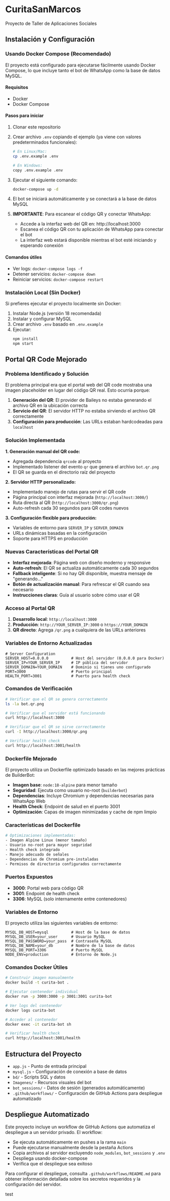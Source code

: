 # CuritaSanMarcos
Proyecto de Taller de Aplicaciones Sociales

## Instalación y Configuración

### Usando Docker Compose (Recomendado)

El proyecto está configurado para ejecutarse fácilmente usando Docker Compose, lo que incluye tanto el bot de WhatsApp como la base de datos MySQL.

#### Requisitos
- Docker
- Docker Compose

#### Pasos para iniciar
1. Clonar este repositorio
2. Crear archivo `.env` copiando el ejemplo (ya viene con valores predeterminados funcionales):

   ```bash
   # En Linux/Mac:
   cp .env.example .env
   
   # En Windows:
   copy .env.example .env
   ```

3. Ejecutar el siguiente comando:

   ```bash
   docker-compose up -d
   ```

4. El bot se iniciará automáticamente y se conectará a la base de datos MySQL

5. **IMPORTANTE**: Para escanear el código QR y conectar WhatsApp:
   - Accede a la interfaz web del QR en: http://localhost:3000
   - Escanea el código QR con tu aplicación de WhatsApp para conectar el bot
   - La interfaz web estará disponible mientras el bot esté iniciando y esperando conexión

#### Comandos útiles
- Ver logs: `docker-compose logs -f`
- Detener servicios: `docker-compose down`
- Reiniciar servicios: `docker-compose restart`

### Instalación Local (Sin Docker)

Si prefieres ejecutar el proyecto localmente sin Docker:

1. Instalar Node.js (versión 18 recomendada)
2. Instalar y configurar MySQL
3. Crear archivo `.env` basado en `.env.example`
4. Ejecutar:
   ```bash
   npm install
   npm start
   ```

## Portal QR Code Mejorado

### Problema Identificado y Solución

El problema principal era que el portal web del QR code mostraba una imagen placeholder en lugar del código QR real. Esto ocurría porque:

1. **Generación del QR**: El provider de Baileys no estaba generando el archivo QR en la ubicación correcta
2. **Servicio del QR**: El servidor HTTP no estaba sirviendo el archivo QR correctamente
3. **Configuración para producción**: Las URLs estaban hardcodeadas para `localhost`

### Solución Implementada

**1. Generación manual del QR code:**
- Agregada dependencia `qrcode` al proyecto
- Implementado listener del evento `qr` que genera el archivo `bot.qr.png`
- El QR se guarda en el directorio raíz del proyecto

**2. Servidor HTTP personalizado:**
- Implementado manejo de rutas para servir el QR code
- Página principal con interfaz mejorada (`http://localhost:3000/`)
- Ruta directa al QR (`http://localhost:3000/qr.png`)
- Auto-refresh cada 30 segundos para QR codes nuevos

**3. Configuración flexible para producción:**
- Variables de entorno para `SERVER_IP` y `SERVER_DOMAIN`
- URLs dinámicas basadas en la configuración
- Soporte para HTTPS en producción

### Nuevas Características del Portal QR

- **Interfaz mejorada**: Página web con diseño moderno y responsive
- **Auto-refresh**: El QR se actualiza automáticamente cada 30 segundos
- **Fallback inteligente**: Si no hay QR disponible, muestra mensaje de "generando..."
- **Botón de actualización manual**: Para refrescar el QR cuando sea necesario
- **Instrucciones claras**: Guía al usuario sobre cómo usar el QR

### Acceso al Portal QR

1. **Desarrollo local**: `http://localhost:3000`
2. **Producción**: `http://YOUR_SERVER_IP:3000` o `https://YOUR_DOMAIN`
3. **QR directo**: Agrega `/qr.png` a cualquiera de las URLs anteriores

### Variables de Entorno Actualizadas

```env
# Server Configuration
SERVER_HOST=0.0.0.0          # Host del servidor (0.0.0.0 para Docker)
SERVER_IP=YOUR_SERVER_IP     # IP pública del servidor
SERVER_DOMAIN=YOUR_DOMAIN    # Dominio si tienes uno configurado
PORT=3000                    # Puerto principal
HEALTH_PORT=3001             # Puerto para health check
```

### Comandos de Verificación

```bash
# Verificar que el QR se genera correctamente
ls -la bot.qr.png

# Verificar que el servidor está funcionando
curl http://localhost:3000

# Verificar que el QR se sirve correctamente
curl -I http://localhost:3000/qr.png

# Verificar health check
curl http://localhost:3001/health
```

### Dockerfile Mejorado

El proyecto utiliza un Dockerfile optimizado basado en las mejores prácticas de BuilderBot:

- **Imagen base**: `node:18-alpine` para menor tamaño
- **Seguridad**: Ejecuta como usuario no-root (`builderbot`)
- **Dependencias**: Incluye Chromium y dependencias necesarias para WhatsApp Web
- **Health Check**: Endpoint de salud en el puerto 3001
- **Optimización**: Capas de imagen minimizadas y cache de npm limpio

### Características del Dockerfile

```dockerfile
# Optimizaciones implementadas:
- Imagen Alpine Linux (menor tamaño)
- Usuario no-root para mayor seguridad
- Health check integrado
- Manejo adecuado de señales
- Dependencias de Chromium pre-instaladas
- Permisos de directorio configurados correctamente
```

### Puertos Expuestos

- **3000**: Portal web para código QR
- **3001**: Endpoint de health check
- **3306**: MySQL (solo internamente entre contenedores)

### Variables de Entorno

El proyecto utiliza las siguientes variables de entorno:

```env
MYSQL_DB_HOST=mysql          # Host de la base de datos
MYSQL_DB_USER=your_user      # Usuario MySQL
MYSQL_DB_PASSWORD=your_pass  # Contraseña MySQL
MYSQL_DB_NAME=your_db        # Nombre de la base de datos
MYSQL_DB_PORT=3306           # Puerto MySQL
NODE_ENV=production          # Entorno de Node.js
```

### Comandos Docker Útiles

```bash
# Construir imagen manualmente
docker build -t curita-bot .

# Ejecutar contenedor individual
docker run -p 3000:3000 -p 3001:3001 curita-bot

# Ver logs del contenedor
docker logs curita-bot

# Acceder al contenedor
docker exec -it curita-bot sh

# Verificar health check
curl http://localhost:3001/health
```

## Estructura del Proyecto

- `app.js` - Punto de entrada principal
- `mysql.js` - Configuración de conexión a base de datos
- `bd/` - Scripts SQL y datos
- `Imagenes/` - Recursos visuales del bot
- `bot_sessions/` - Datos de sesión (generados automáticamente)
- `.github/workflows/` - Configuración de GitHub Actions para despliegue automatizado

## Despliegue Automatizado

Este proyecto incluye un workflow de GitHub Actions que automatiza el despliegue a un servidor privado. El workflow:

- Se ejecuta automáticamente en pushes a la rama `main`
- Puede ejecutarse manualmente desde la pestaña Actions
- Copia archivos al servidor excluyendo `node_modules`, `bot_sessions` y `.env`
- Despliega usando docker-compose
- Verifica que el despliegue sea exitoso

Para configurar el despliegue, consulta `.github/workflows/README.md` para obtener información detallada sobre los secretos requeridos y la configuración del servidor.

test